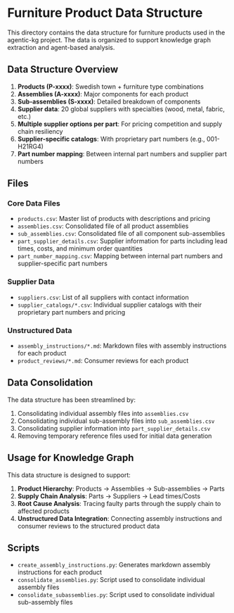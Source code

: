 # Furniture Product Data Structure

This directory contains the data structure for furniture products used in the agentic-kg project. The data is organized to support knowledge graph extraction and agent-based analysis.

## Data Structure Overview

1. **Products (P-xxxx)**: Swedish town + furniture type combinations
2. **Assemblies (A-xxxx)**: Major components for each product
3. **Sub-assemblies (S-xxxx)**: Detailed breakdown of components
4. **Supplier data**: 20 global suppliers with specialties (wood, metal, fabric, etc.)
5. **Multiple supplier options per part**: For pricing competition and supply chain resiliency
6. **Supplier-specific catalogs**: With proprietary part numbers (e.g., 001-H21RG4)
7. **Part number mapping**: Between internal part numbers and supplier part numbers

## Files

### Core Data Files

- `products.csv`: Master list of products with descriptions and pricing
- `assemblies.csv`: Consolidated file of all product assemblies
- `sub_assemblies.csv`: Consolidated file of all component sub-assemblies
- `part_supplier_details.csv`: Supplier information for parts including lead times, costs, and minimum order quantities
- `part_number_mapping.csv`: Mapping between internal part numbers and supplier-specific part numbers

### Supplier Data

- `suppliers.csv`: List of all suppliers with contact information
- `supplier_catalogs/*.csv`: Individual supplier catalogs with their proprietary part numbers and pricing

### Unstructured Data

- `assembly_instructions/*.md`: Markdown files with assembly instructions for each product
- `product_reviews/*.md`: Consumer reviews for each product

## Data Consolidation

The data structure has been streamlined by:

1. Consolidating individual assembly files into `assemblies.csv`
2. Consolidating individual sub-assembly files into `sub_assemblies.csv`
3. Consolidating supplier information into `part_supplier_details.csv`
4. Removing temporary reference files used for initial data generation

## Usage for Knowledge Graph

This data structure is designed to support:

1. **Product Hierarchy**: Products → Assemblies → Sub-assemblies → Parts
2. **Supply Chain Analysis**: Parts → Suppliers → Lead times/Costs
3. **Root Cause Analysis**: Tracing faulty parts through the supply chain to affected products
4. **Unstructured Data Integration**: Connecting assembly instructions and consumer reviews to the structured product data

## Scripts

- `create_assembly_instructions.py`: Generates markdown assembly instructions for each product
- `consolidate_assemblies.py`: Script used to consolidate individual assembly files
- `consolidate_subassemblies.py`: Script used to consolidate individual sub-assembly files
